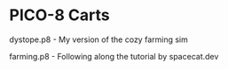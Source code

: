 # PICO-8 Carts

dystope.p8 - My version of the cozy farming sim

farming.p8 - Following along the tutorial by spacecat.dev
